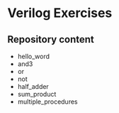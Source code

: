 # Verilog Exercises

## Repository content
- hello_word
- and3
- or
- not
- half_adder
- sum_product
- multiple_procedures
